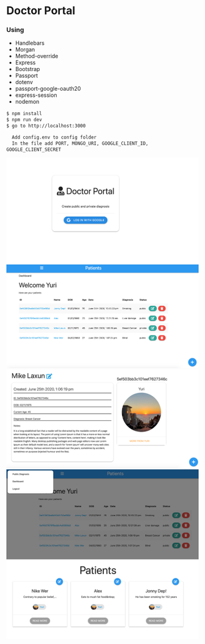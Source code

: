 # Doctor Portal


### Using
- Handlebars 
- Morgan
- Method-override
- Express
- Bootstrap
- Passport
- dotenv
- passport-google-oauth20
- express-session
- nodemon


```shell
$ npm install 
$ npm run dev
$ go to http://localhost:3000
```
```shell
  Add config.env to config folder
  In the file add PORT, MONGO_URI, GOOGLE_CLIENT_ID, GOOGLE_CLIENT_SECRET
```

![](https://github.com/YKalashnikov/Doctor-Portal/blob/master/assets/initial.png)
![](https://github.com/YKalashnikov/Doctor-Portal/blob/master/assets/dashboard.png)
![](https://github.com/YKalashnikov/Doctor-Portal/blob/master/assets/show.png)
![](https://github.com/YKalashnikov/Doctor-Portal/blob/master/assets/nav-bar.png)
![](https://github.com/YKalashnikov/Doctor-Portal/blob/master/assets/patietns.png)
